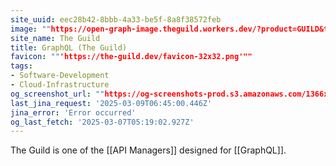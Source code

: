 ```yaml
---
site_uuid: eec28b42-8bbb-4a33-be5f-8a8f38572feb
image: ""https://open-graph-image.theguild.workers.dev/?product=GUILD&title=GraphQL%20Tools""
site_name: The Guild
title: GraphQL (The Guild)
favicon: ""'https://the-guild.dev/favicon-32x32.png'""
tags:
- Software-Development
- Cloud-Infrastructure
og_screenshot_url: ""https://og-screenshots-prod.s3.amazonaws.com/1366x768/80/false/4a04cddd65b445d32b4b899548f103e7911d22a16a2d8d1164c397b194eb02b3.jpeg""
last_jina_request: '2025-03-09T06:45:00.446Z'
jina_error: 'Error occurred'
og_last_fetch: '2025-03-07T05:19:02.927Z'
---
```

The Guild is one of the [[API Managers]] designed for [[GraphQL]].

